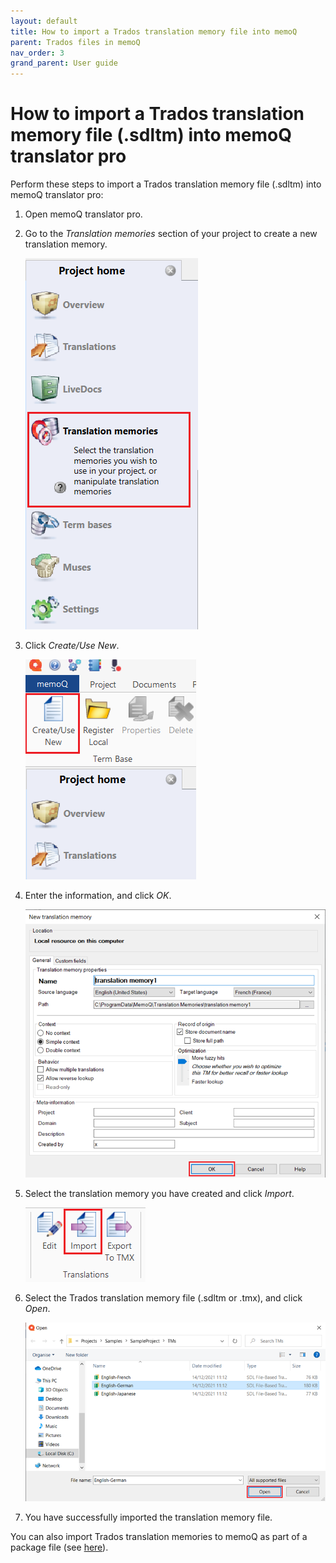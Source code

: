 ```yaml
---
layout: default
title: How to import a Trados translation memory file into memoQ
parent: Trados files in memoQ
nav_order: 3
grand_parent: User guide
---
```


# How to import a Trados translation memory file (.sdltm) into memoQ translator pro

Perform these steps to import a Trados translation memory file (.sdltm) into memoQ translator pro:

1.	Open memoQ translator pro.

2.  Go to the *Translation memories* section of your project to create a new translation memory.

    ![](../../../assets/images/Picture10.png)

3.  Click *Create/Use New*.

    ![](../../../assets/images/Picture11.png)

4.	Enter the information, and click *OK*.

    ![](../../../assets/images/Picture12.png)

5.	Select the translation memory you have created and click *Import*.

    ![](../../../assets/images/Picture13.png)

6.	Select the Trados translation memory file (.sdltm or .tmx), and click *Open*.

    ![](../../../assets/images/Picture14.png)

7.	You have successfully imported the translation memory file.

You can also import Trados translation memories to memoQ as part of a package file (see [here](https://adgut1509.github.io/ProjektZaliczeniowy/docs/parent4/UGchild1/grandchild1.html)).